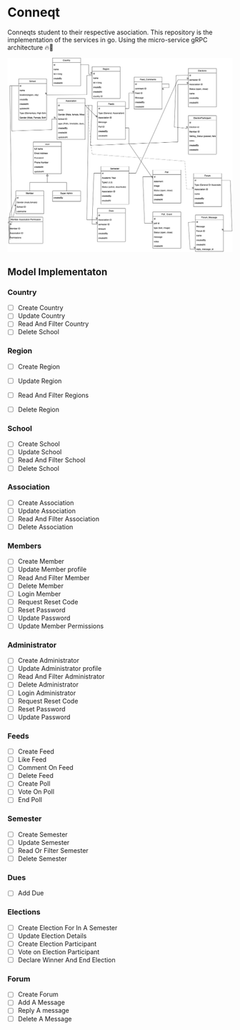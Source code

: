 # Conneqt
Conneqts student to their respective asociation. This repository is the implementation of the services in go. Using the micro-service gRPC architecture 🔥🤗

![Erd Diagram](https://github.com/Bendomey/Conneqt/blob/main/erd.png?raw=true)

## Model Implementaton

### Country
- [ ] Create Country
- [ ] Update Country
- [ ] Read And Filter Country
- [ ] Delete School

### Region
- [ ] Create Region
- [ ] Update Region
- [ ] Read And Filter Regions
- [ ] Delete Region


### School
- [ ] Create School
- [ ] Update School
- [ ] Read And Filter School
- [ ] Delete School

### Association
- [ ] Create Association
- [ ] Update Association
- [ ] Read And Filter Association
- [ ] Delete Association

### Members
- [ ] Create Member
- [ ] Update Member profile
- [ ] Read And Filter Member
- [ ] Delete Member
- [ ] Login Member
- [ ] Request Reset Code
- [ ] Reset Password
- [ ] Update Password
- [ ] Update Member Permissions

### Administrator
- [ ] Create Administrator
- [ ] Update Administrator profile
- [ ] Read And Filter Administrator
- [ ] Delete Administrator
- [ ] Login Administrator
- [ ] Request Reset Code
- [ ] Reset Password
- [ ] Update Password

### Feeds
- [ ] Create Feed
- [ ] Like Feed
- [ ] Comment On Feed
- [ ] Delete Feed
- [ ] Create Poll
- [ ] Vote On Poll
- [ ] End Poll

### Semester
- [ ] Create Semester
- [ ] Update Semester
- [ ] Read Or Filter Semester
- [ ] Delete Semester

### Dues
- [ ] Add Due

### Elections
- [ ] Create Election For In A Semester
- [ ] Update Election Details
- [ ] Create Election Participant
- [ ] Vote on Election Participant
- [ ] Declare Winner And End Election

### Forum
- [ ] Create Forum
- [ ] Add A Message
- [ ] Reply A message
- [ ] Delete A Message

